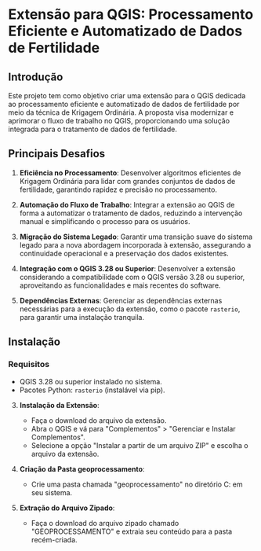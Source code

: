 # Extensão para QGIS: Processamento Eficiente e Automatizado de Dados de Fertilidade

## Introdução

Este projeto tem como objetivo criar uma extensão para o QGIS dedicada ao processamento eficiente e automatizado de dados de fertilidade por meio da técnica de Krigagem Ordinária. A proposta visa modernizar e aprimorar o fluxo de trabalho no QGIS, proporcionando uma solução integrada para o tratamento de dados de fertilidade.

## Principais Desafios

1. **Eficiência no Processamento**: Desenvolver algoritmos eficientes de Krigagem Ordinária para lidar com grandes conjuntos de dados de fertilidade, garantindo rapidez e precisão no processamento.

2. **Automação do Fluxo de Trabalho**: Integrar a extensão ao QGIS de forma a automatizar o tratamento de dados, reduzindo a intervenção manual e simplificando o processo para os usuários.

3. **Migração do Sistema Legado**: Garantir uma transição suave do sistema legado para a nova abordagem incorporada à extensão, assegurando a continuidade operacional e a preservação dos dados existentes.

4. **Integração com o QGIS 3.28 ou Superior**: Desenvolver a extensão considerando a compatibilidade com o QGIS versão 3.28 ou superior, aproveitando as funcionalidades e mais recentes do software.

5. **Dependências Externas**: Gerenciar as dependências externas necessárias para a execução da extensão, como o pacote `rasterio`, para garantir uma instalação tranquila.

## Instalação

### Requisitos

- QGIS 3.28 ou superior instalado no sistema.
- Pacotes Python: `rasterio` (instalável via pip).


3. **Instalação da Extensão**:
   - Faça o download do arquivo da extensão.
   - Abra o QGIS e vá para "Complementos" > "Gerenciar e Instalar Complementos".
   - Selecione a opção "Instalar a partir de um arquivo ZIP" e escolha o arquivo da extensão.


4. **Criação da Pasta geoprocessamento**:
   - Crie uma pasta chamada "geoprocessamento" no diretório C: em seu sistema.

5. **Extração do Arquivo Zipado**:
   - Faça o download do arquivo zipado chamado "GEOPROCESSAMENTO" e extraia seu conteúdo para a pasta recém-criada.


